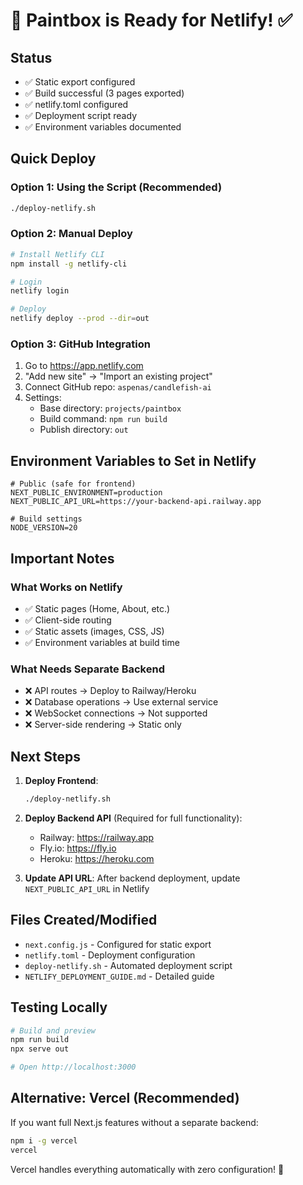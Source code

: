# 🎨 Paintbox is Ready for Netlify! ✅

## Status

- ✅ Static export configured
- ✅ Build successful (3 pages exported)
- ✅ netlify.toml configured
- ✅ Deployment script ready
- ✅ Environment variables documented

## Quick Deploy

### Option 1: Using the Script (Recommended)

```bash
./deploy-netlify.sh
```

### Option 2: Manual Deploy

```bash
# Install Netlify CLI
npm install -g netlify-cli

# Login
netlify login

# Deploy
netlify deploy --prod --dir=out
```

### Option 3: GitHub Integration

1. Go to <https://app.netlify.com>
2. "Add new site" → "Import an existing project"
3. Connect GitHub repo: `aspenas/candlefish-ai`
4. Settings:
   - Base directory: `projects/paintbox`
   - Build command: `npm run build`
   - Publish directory: `out`

## Environment Variables to Set in Netlify

```env
# Public (safe for frontend)
NEXT_PUBLIC_ENVIRONMENT=production
NEXT_PUBLIC_API_URL=https://your-backend-api.railway.app

# Build settings
NODE_VERSION=20
```

## Important Notes

### What Works on Netlify

- ✅ Static pages (Home, About, etc.)
- ✅ Client-side routing
- ✅ Static assets (images, CSS, JS)
- ✅ Environment variables at build time

### What Needs Separate Backend

- ❌ API routes → Deploy to Railway/Heroku
- ❌ Database operations → Use external service
- ❌ WebSocket connections → Not supported
- ❌ Server-side rendering → Static only

## Next Steps

1. **Deploy Frontend**:

   ```bash
   ./deploy-netlify.sh
   ```

2. **Deploy Backend API** (Required for full functionality):
   - Railway: <https://railway.app>
   - Fly.io: <https://fly.io>
   - Heroku: <https://heroku.com>

3. **Update API URL**:
   After backend deployment, update `NEXT_PUBLIC_API_URL` in Netlify

## Files Created/Modified

- `next.config.js` - Configured for static export
- `netlify.toml` - Deployment configuration
- `deploy-netlify.sh` - Automated deployment script
- `NETLIFY_DEPLOYMENT_GUIDE.md` - Detailed guide

## Testing Locally

```bash
# Build and preview
npm run build
npx serve out

# Open http://localhost:3000
```

## Alternative: Vercel (Recommended)

If you want full Next.js features without a separate backend:

```bash
npm i -g vercel
vercel
```

Vercel handles everything automatically with zero configuration! 🚀
